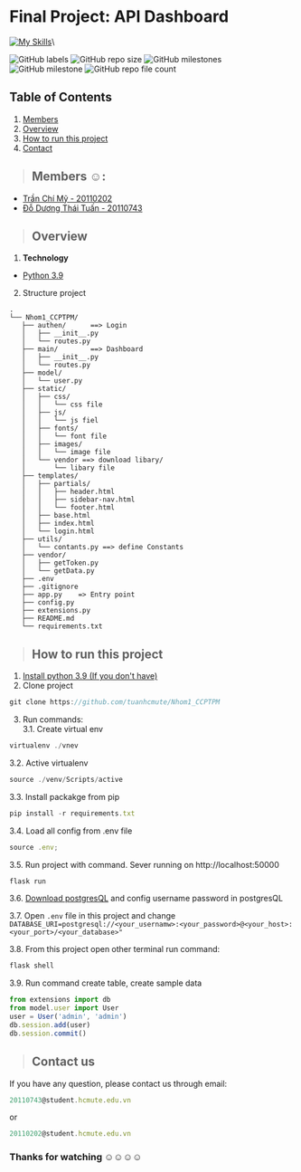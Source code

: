 # Final Project: API Dashboard

[![My Skills](https://skillicons.dev/icons?i=py,js,jquery,html,css,flask,github,postman,vscode,stackoverflow)](https://skillicons.dev)\

![GitHub labels](https://img.shields.io/github/labels/tuanhcmute/Nhom1_CCPTPM/documentation)
![GitHub repo size](https://img.shields.io/github/repo-size/tuanhcmute/Nhom1_CCPTPM)
![GitHub milestones](https://img.shields.io/github/milestones/open/tuanhcmute/Nhom1_CCPTPM)
![GitHub milestone](https://img.shields.io/github/milestones/issues-open/tuanhcmute/Nhom1_CCPTPM/1)
![GitHub repo file count](https://img.shields.io/github/directory-file-count/tuanhcmute/Nhom1_CCPTPM)

## Table of Contents

1. [Members](#members)
2. [Overview](#overview)
3. [How to run this project](#run-project)
4. [Contact](#contact)

> ## Members :relaxed:: <a name="members"></a>

- [Trần Chí Mỹ - 20110202](https://github.com/mytranchi)
- [Đỗ Dương Thái Tuấn - 20110743](https://github.com/tuanhcmute)

> ## Overview <a name="overview"></a>

1. **Technology**

- [Python 3.9](https://www.python.org/downloads/)

2. Structure project
 ```
 .
└── Nhom1_CCPTPM/
    ├── authen/      ==> Login
    │   ├── __init__.py
    │   └── routes.py
    ├── main/        ==> Dashboard
    │   ├── __init__.py
    │   └── routes.py
    ├── model/      
    │   └── user.py
    ├── static/
    │   ├── css/
    │   │   └── css file
    │   ├── js/
    │   │   └── js fiel
    │   ├── fonts/
    │   │   └── font file
    │   ├── images/
    │   │   └── image file
    │   └── vendor ==> download libary/
    │       └── libary file
    ├── templates/
    │   ├── partials/
    │   │   ├── header.html
    │   │   ├── sidebar-nav.html
    │   │   └── footer.html
    │   ├── base.html
    │   ├── index.html
    │   └── login.html
    ├── utils/
    │   └── contants.py ==> define Constants
    ├── vendor/
    │   ├── getToken.py
    │   └── getData.py
    ├── .env
    ├── .gitignore
    ├── app.py    => Entry point
    ├── config.py
    ├── extensions.py
    ├── README.md
    └── requirements.txt
 ```

> ## How to run this project <a name="run-project"></a>

1. [Install python 3.9 (If you don't have)](https://www.python.org/downloads/)
2. Clone project
```js
git clone https://github.com/tuanhcmute/Nhom1_CCPTPM
```
3. Run commands:\
   3.1. Create virtual env

```js
virtualenv ./vnev
```

3.2. Active virtualenv

```js
source ./venv/Scripts/active
```

3.3. Install packakge from pip

```js
pip install -r requirements.txt
```

3.4. Load all config from .env file

```js
source .env;
```

3.5. Run project with command. Sever running on http://localhost:50000

```js
flask run
```

3.6. [Download postgresQL](https://www.postgresql.org/download/) and config username password in postgresQL

3.7. Open `.env` file in this project and change `DATABASE_URI=postgresql://<your_usernamw>:<your_password>@<your_host>:<your_port>/<your_database>"`

3.8. From this project open other terminal run command:

```js
flask shell
```

3.9. Run command create table, create sample data

```js
from extensions import db
from model.user import User
user = User('admin', 'admin')
db.session.add(user)
db.session.commit()
```
> ## Contact us <a name="contact"></a>
If you have any question, please contact us through email: 
```js
20110743@student.hcmute.edu.vn
```
or 
```js 
20110202@student.hcmute.edu.vn
```

### Thanks for watching :relaxed::relaxed::relaxed::relaxed:
